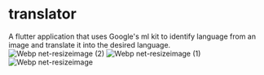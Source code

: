 # translator

A flutter application that uses Google's ml kit to identify language from an image and translate it into the desired language.
![Webp net-resizeimage (2)](https://user-images.githubusercontent.com/54579774/98437947-80410100-210c-11eb-87f1-33153c958f31.png)
![Webp net-resizeimage (1)](https://user-images.githubusercontent.com/54579774/98437935-669fb980-210c-11eb-8105-79e3536c2f7b.png)
![Webp net-resizeimage](https://user-images.githubusercontent.com/54579774/98437904-33f5c100-210c-11eb-9969-56632dea89de.png)
